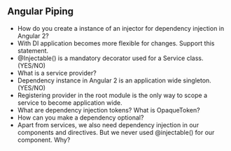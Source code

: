 Angular Piping
-------

* How do you create a instance of an injector for dependency injection in Angular 2?
* With DI application becomes more flexible for changes. Support this statement.
* @Injectable() is a mandatory decorator used for  a Service class. (YES/NO)
* What is a service provider?
* Dependency instance in Angular 2 is an application wide singleton. (YES/NO)
* Registering provider in the root module is the only way to scope a service to become application wide.
* What are dependency injection tokens? What is OpaqueToken?
* How can you make a dependency optional?
* Apart from services, we also need dependency injection in our components and directives. 
But we never used @injectable() for our component. Why?
